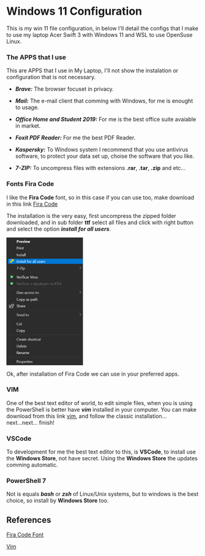 # Windows 11 Configuration

This is my win 11 file configuration, in below I'll detail the configs that I make to use my laptop Acer Swift 3 with Windows 11 and WSL to use OpenSuse Linux.


### The APPS that I use

This are APPS that I use in My Laptop, I'll not show the instalation or configuration that is not necessary.

* ***Brave:*** The browser focuset in privacy. 

* ***Mail:*** The e-mail client that comming with Windows, for me is enought to usage.

* ***Office Home and Student 2019:*** For me is the best office suite avaiable in market.

* ***Foxit PDF Reader:*** For me the best PDF Reader. 

* ***Kaspersky:*** To Windows system I recommend that you use antivirus software, to protect your data set up, choise the software that you like.

* ***7-ZIP:*** To uncompress files with extensions **.rar**, **.tar**, **.zip** and etc...

### Fonts Fira Code

I like the **Fira Code** font, so in this case if you can use too, make download in this link [Fira Code](https://github.com/tonsky/FiraCode/releases/download/6/Fira_Code_v6.zip)

The installation is the very easy, first uncompress the zipped folder downloaded, and in sub folder **ttf** select all files and click with right button and select the option ***install for all users***.



<img align="center" src="https://github.com/landex/Windows-11/blob/main/win_11_images/Screenshot_20211130_115628.png" alt="drawing" width="200"/>



Ok, after installation of Fira Code we can use in your preferred apps.

### VIM

One of the best text editor of world, to edit simple files, when you is using the PowerShell is better have ***vim*** installed in your computer.
You can make download from this link [vim](https://ftp.nluug.nl/pub/vim/pc/gvim82.exe), and follow the classic installation... next...next... finish!

### VSCode

To development for me the best text editor to this, is **VSCode**, to install use the **Windows Store**, not have secret. Using the **Windows Store** the updates comming automatic.

### PowerShell 7

Not is equals ***bash*** or ***zsh*** of Linux/Unix systems, but to windows is the best choice, so install by **Windows Store** too.

## References

[Fira Code Font](https://github.com/tonsky/FiraCode)

[Vim](https://www.vim.org/)
